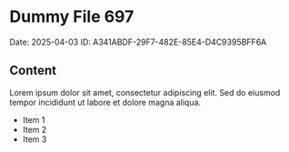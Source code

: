 # Dummy File 697

Date: 2025-04-03
ID: A341ABDF-29F7-482E-85E4-D4C9395BFF6A

## Content

Lorem ipsum dolor sit amet, consectetur adipiscing elit.
Sed do eiusmod tempor incididunt ut labore et dolore magna aliqua.

* Item 1
* Item 2
* Item 3

